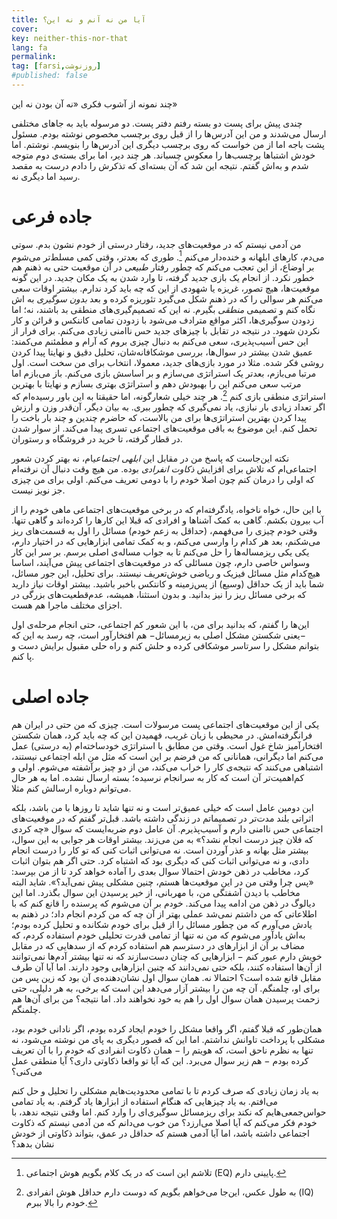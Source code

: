 ```yaml
---
title: آیا من نه آنم و نه این؟
cover: 
key: neither-this-nor-that
lang: fa
permalink: 
tag: [farsi,روزنوشت]
#published: false
---
```

 
چند نمونه از آشوب فکری «نه آن بودن نه این»

<!--more-->

چندی پیش برای پست دو بسته رفتم دفتر پست. دو مرسوله باید به جاهای مختلفی ارسال می‌شدند و من این آدرس‌ها را از قبل روی برچسب مخصوص نوشته بودم. مسئول پشت باجه اما از من خواست که روی برچسب دیگری این آدرس‌ها را بنویسم. نوشتم. اما خودش اشتباها برچسب‌ها را معکوس چسباند. هر چند دیر، اما برای بسته‌ی دوم متوجه شدم و به‌اش گفتم. نتیجه این شد که آن بسته‌ای که تذکرش را دادم درست به مقصد رسید اما دیگری نه.

# جاده فرعی

من آدمی نیستم که در موقعیت‌های جدید، رفتار درستی از خودم نشون بدم. سوتی می‌دم، کارهای ابلهانه و خنده‌دار می‌کنم [^1]. طوری که بعدتر، وقتی کمی مسلط‌تر می‌شوم بر اوضاع، از این تعجب می‌کنم که چطور رفتار *طبیعی* در آن موقعیت حتی به ذهنم هم خطور نکرد. از انجام یک بازی جدید گرفته، تا وارد شدن به یک مکان جدید. در این گونه موقعیت‌ها، هیچ تصور، غریزه یا شهودی از این که چه باید کرد ندارم. بیشتر اوقات سعی می‌کنم هر سوالی را که در ذهنم شکل می‌گیرد تئوریزه کرده و بعد  *بدون سوگیری* به اش نگاه کنم و تصمیمی *منطقی* بگیرم. نه این که تصمیم‌گیری‌های منطقی بد باشند، نه؛ اما زدودن سوگیری‌ها، اکثر مواقع مترادف می‌شود با زدودن تمامی کاننکس و قرائن و کار نکردن شهود. در نتیجه در تقابل با چیزهای جدید حس ناامنی زیادی می‌کنم. برای فرار از این حس آسیب‌پذیری، سعی می‌کنم به دنبال چیزی بروم که آرام و مطمئنم می‌کمند: عمیق شدن بیشتر در سوال‌ها، بررسی موشکافانه‌شان، تحلیل دقیق و نهایتا پیدا کردن روشی فکر شده. مثلا در مورد بازی‌‌های جدید، معمولا، انتخاب برای من سخت است. اول مرتبا می‌بازم، بعدتر یک استراتژی می‌سازم و بر اساسش بازی می‌کنم. باز می‌بازم اما مرتب سعی می‌کنم این را بهبودش دهم و استراتژی بهتری بسازم و نهایتا با بهترین استراتژی منطقی بازی کنم [^2]. هر چند خیلی شعارگونه، اما حقیقتا به این باور رسیده‌ام که اگر تعداد زیادی بار نبازی، یاد نمی‌گیری که چطور ببری. به بیان دیگر، آن‌قدر وزن و ارزش پیدا کردن بهترین استراتژی‌ها برای من بالاست، که حاضرم چندین و چند بار باخت را تحمل کنم. این موضوع به باقی موقعیت‌های اجتماعی تسری پیدا می‌کند. از سوار شدن در قطار گرفته، تا خرید در فروشگاه و رستوران.

نکته این‌جاست که پاسخ من در مقابل این *ابلهی اجتماعی*ام، نه بهتر کردن شعور اجتماعی‌ام که تلاش برای افزایش *ذکاوت انفرادی* بوده. من هیچ وقت دنبال آن نرفته‌ام که اولی را درمان کنم چون اصلا خودم را با دومی تعریف می‌کنم. اولی برای من چیزی جز نویز نیست. 

با این حال، خواه ناخواه، یادگرفته‌ام که در برخی موقعیت‌های اجتماعی ماهی خودم را از آب بیرون بکشم. گاهی به کمک آشناها و افرادی که قبلا این کارها را کرده‌اند و گاهی تنها. وقتی خودم چیزی را می‌فهمم، (حداقل به زعم خودم) مسائل را اول به قسمت‌های ریز می‌شکنم، بعد هر کدام را وارسی می‌کنم، و به کمک تمامی ابزارهایی که در اختیار دارم، یکی یکی ریزمساله‌‌ها را حل می‌کنم تا به جواب مساله‌ی اصلی برسم. بر سر این کار وسواس خاصی دارم، چون مسائلی که در موقعیت‌های اجتماعی پیش می‌آیند، اساسا هیچ‌کدام مثل مسائل فیزیک و ریاضی خوش‌تعریف نیستند. برای تحلیل، این جور مسائل، شما باید از یک حداقل (وسیع) از پس‌زمینه‌ و کانتکس باخبر باشید. بیشتر اوقات نیاز دارید که برخی مسائل ریز را نیز بدانید. و بدون استثنا، همیشه، عدم‌قطعیت‌های بزرگی در اجزای مختلف ماجرا هم هست. 

این‌ها را گفتم، که بدانید برای من، با این شعور کم اجتماعی، حتی انجام مرحله‌ی اول −یعنی شکستن مشکل اصلی به زیرمسائل− هم افتخارآور است، چه رسد به این که بتوانم مشکل را سرتاسر موشکافی کرده و حلش کنم و راه حلی مقبول برایش دست و پا کنم.


# جاده اصلی
یکی از این موقعیت‌های اجتماعی پست مرسولات است. چیزی که من حتی در ایران هم فرانگرفته‌امش. در محیطی با زبان غریب، فهمیدن این که چه باید کرد، همان شکستن افتخارآمیز شاخ غول است. وقتی من مطابق با استراتژی خودساخته‌ام (به درستی) عمل می‌کنم اما دیگرانی، همانانی که من فرضم بر این است که مثل من ابله اجتماعی نیستند، اشتباهی می‌‌کنند که نتیجه‌ی کار را خراب می‌کند، من از دو چیز برآشفته می‌شوم. اولی و کم‌اهمیت‌تر آن است که کار به سرانجام نرسیده؛ بسته ارسال نشده. اما به هر حال می‌توانم دوباره ارسالش کنم مثلا.

این دومین عامل است که خیلی عمیق‌تر است و نه تنها شاید تا روزها با من باشد، بلکه اثراتی بلند مدت‌تر در تصمیماتم در زندگی داشته باشد. قبل‌تر گفتم که در موقعیت‌های اجتماعی حس ناامنی دارم و آسیب‌‌پذیرم. آن عامل دوم ضربه‌ایست که سوال «چه کردی که فلان چیز درست انجام نشد؟» به من می‌زند. بیشتر اوقات هر جوابی به این سوال، بیشتر مثل بهانه و عذر آوردن است. نه می‌توانی اثبات کنی که تو کار را درست انجام دادی، و نه می‌توانی اثبات کنی که دیگری بود که اشتباه کرد. حتی اگر هم بتوان اثبات کرد، مخاطب در ذهن خودش احتمالا سوال بعدی را آماده خواهد کرد تا از من بپرسد: «پس چرا وقتی من در این موقعیت‌ها هستم، چنین مشکلی پیش نمی‌آید؟». شاید البته مخاطب با دیدن آشفتگی من، با مهربانی، از خیر پرسیدن این سوال بگذرد. اما این دیالوگ در ذهن من ادامه پیدا می‌کند. خودم بر آن می‌شوم که پرسنده را قانع کنم که با اطلاعاتی که من داشتم نمی‌شد عملی بهتر از آن چه که من کردم انجام داد؛ در ذهنم به یادش می‌آورم که من چطور مسائل را از قبل برای خودم شکانده و تحلیل کرده بودم؛ به‌اش یادآور می‌شوم که من نه تنها از تمامی قدرت تحلیلی خودم استفاده کردم، که مضاف بر آن از ابزارهای در دسترسم هم استفاده کردم که از سد‌هایی که در مقابل خویش دارم عبور کنم − ابزارهایی که چنان دست‌سازند که نه تنها بیشتر آدم‌ها نمی‌توانند از آن‌ها استفاده کنند، بلکه حتی نمی‌دانند که چنین ابزارهایی وجود دارند. اما آیا آن طرف مقابل قانع شده است؟ احتمالا نه. همان سوال اول نشان‌دهنده‌ی آن بود که زین پس من برای او، چلمنگم. آن چه من را بیشتر آزار می‌دهد این است که برخی، به هر دلیلی، حتی زحمت پرسیدن همان سوال اول را هم به خود نخواهند داد. اما نتیجه؟ من برای آن‌ها هم چلمنگم.

همان‌طور که قبلا گفتم، اگر واقعا مشکل را خودم ایجاد کرده بودم، اگر نادانی خودم بود، مشکلی با پرداخت تاوانش نداشتم. اما این که قصور دیگری به پای من نوشته می‌شود، نه تنها به نظرم ناحق است، که هویتم را − همان ذکاوت انفرادی که خودم را با آن تعریف کرده بودم − هم زیر سوال می‌برد. این که آیا تو واقعا ذکاوتی داری؟ آیا منطقی عمل می‌کنی؟ 


به یاد زمان‌ زیادی که صرف کردم تا با تمامی محدودیت‌هایم مشکلی را تحلیل و حل کنم می‌افتم. به یاد چیزهایی که هنگام استفاده از ابزارها یاد گرفتم. به یاد تمامی حواس‌جمعی‌هایم که نکند برای ریزمسائل سوگیری‌ای را وارد کنم. اما وقتی نتیجه ندهد، با خودم فکر می‌کنم که آیا اصلا می‌ارزد؟ من خوب می‌دانم که من آدمی نیستم که ذکاوت اجتماعی داشته باشد، اما آیا آدمی هستم که حداقل در عمق، بتواند ذکاوتی از خودش نشان بدهد؟



[^1]: تلاشم این است که در یک کلام بگویم هوش اجتماعی (EQ) پایینی دارم.
[^2]: به طول عکس، این‌جا می‌خواهم بگویم که دوست دارم حداقل هوش انفرادی‌ (IQ) خودم را بالا ببرم.

